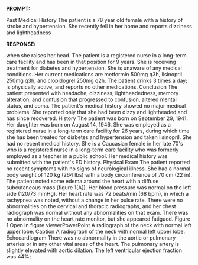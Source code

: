 **PROMPT:**

Past Medical History The patient is a 78 year old female with a history of stroke and hypertension. She recently fell in her home and reports dizziness and lightheadness

**RESPONSE:**

  when she raises her head. The patient is a registered nurse in a long-term care facility and has been in that position for 9 years. She is receiving treatment for diabetes and hypertension. She is unaware of any medical conditions. Her current medications are metformin 500mg q3h, lisinopril 250mg q3h, and clopidogrel 250mg q2h. The patient drinks 3 times a day; is physically active, and reports no other medications. Conclusion The patient presented with headache, dizziness, lightheadedness, memory alteration, and confusion that progressed to confusion, altered mental status, and coma. The patient's medical history showed no major medical problems. She reported only that she had been dizzy and lightheaded and has since recovered.  History The patient was born on September 29, 1941. Her daughter was born on August 14, 1946. She was employed as a registered nurse in a long-term care facility for 26 years, during which time she has been treated for diabetes and hypertension and taken lisinopril. She had no recent medical history. She is a Caucasian female in her late 70's who is a registered nurse in a long-term care facility who was formerly employed as a teacher in a public school. Her medical history was submitted with the patient's ED history.  Physical Exam The patient reported no recent symptoms with no signs of neurological illness. She had a normal body weight of 120 kg (264 lbs) with a body circumference of 70 cm (22 in). The patient noted some edema around the heart with a diffuse subcutaneous mass (figure 1[A]). Her blood pressure was normal on the left side (120/73 mmHg). Her heart rate was 72 beats/min (68 bpm), in which a tachypnea was noted, without a change in her pulse rate. There were no abnormalities on the cervical and thoracic radiographs, and her chest radiograph was normal without any abnormalities on that exam. There was no abnormality on the heart rate monitor, but she appeared fatigued. Figure 1 Open in figure viewerPowerPoint A radiograph of the neck with normal left upper lobe. Caption A radiograph of the neck with normal left upper lobe.  Echocardiogram There was no abnormality in the aortic or pulmonary arteries or in any other vital areas of the heart. The pulmonary artery is slightly elevated with aortic dilation. The left ventricular ejection fraction was 44%;